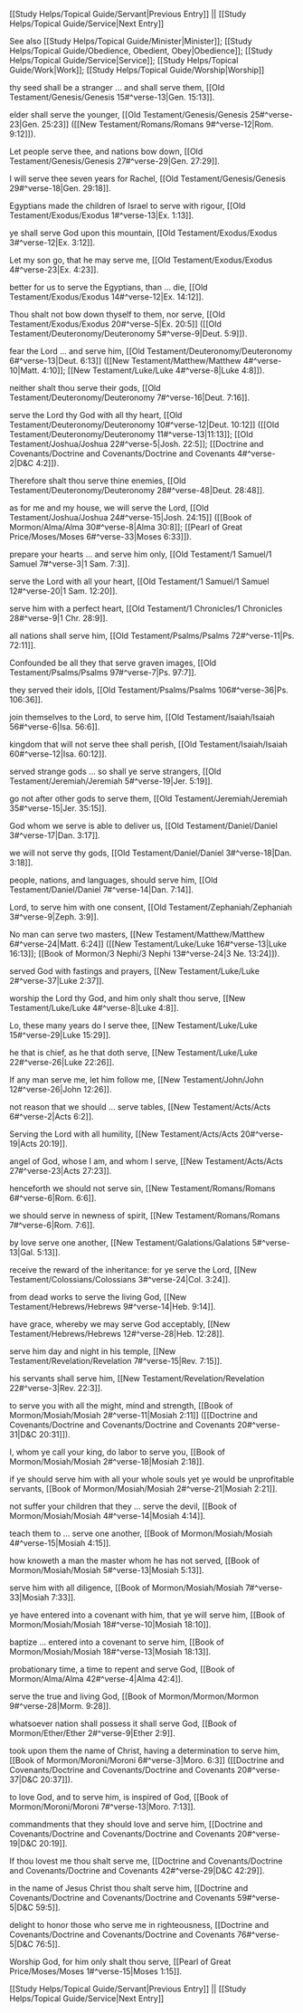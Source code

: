 [[Study Helps/Topical Guide/Servant|Previous Entry]]  ||  [[Study Helps/Topical Guide/Service|Next Entry]]

 See also [[Study Helps/Topical Guide/Minister|Minister]]; [[Study Helps/Topical Guide/Obedience, Obedient, Obey|Obedience]]; [[Study Helps/Topical Guide/Service|Service]]; [[Study Helps/Topical Guide/Work|Work]]; [[Study Helps/Topical Guide/Worship|Worship]]

 thy seed shall be a stranger ... and shall serve them, [[Old Testament/Genesis/Genesis 15#^verse-13|Gen. 15:13]].

 elder shall serve the younger, [[Old Testament/Genesis/Genesis 25#^verse-23|Gen. 25:23]] ([[New Testament/Romans/Romans 9#^verse-12|Rom. 9:12]]).

 Let people serve thee, and nations bow down, [[Old Testament/Genesis/Genesis 27#^verse-29|Gen. 27:29]].

 I will serve thee seven years for Rachel, [[Old Testament/Genesis/Genesis 29#^verse-18|Gen. 29:18]].

 Egyptians made the children of Israel to serve with rigour, [[Old Testament/Exodus/Exodus 1#^verse-13|Ex. 1:13]].

 ye shall serve God upon this mountain, [[Old Testament/Exodus/Exodus 3#^verse-12|Ex. 3:12]].

 Let my son go, that he may serve me, [[Old Testament/Exodus/Exodus 4#^verse-23|Ex. 4:23]].

 better for us to serve the Egyptians, than ... die, [[Old Testament/Exodus/Exodus 14#^verse-12|Ex. 14:12]].

 Thou shalt not bow down thyself to them, nor serve, [[Old Testament/Exodus/Exodus 20#^verse-5|Ex. 20:5]] ([[Old Testament/Deuteronomy/Deuteronomy 5#^verse-9|Deut. 5:9]]).

 fear the Lord ... and serve him, [[Old Testament/Deuteronomy/Deuteronomy 6#^verse-13|Deut. 6:13]] ([[New Testament/Matthew/Matthew 4#^verse-10|Matt. 4:10]]; [[New Testament/Luke/Luke 4#^verse-8|Luke 4:8]]).

 neither shalt thou serve their gods, [[Old Testament/Deuteronomy/Deuteronomy 7#^verse-16|Deut. 7:16]].

 serve the Lord thy God with all thy heart, [[Old Testament/Deuteronomy/Deuteronomy 10#^verse-12|Deut. 10:12]] ([[Old Testament/Deuteronomy/Deuteronomy 11#^verse-13|11:13]]; [[Old Testament/Joshua/Joshua 22#^verse-5|Josh. 22:5]]; [[Doctrine and Covenants/Doctrine and Covenants/Doctrine and Covenants 4#^verse-2|D&C 4:2]]).

 Therefore shalt thou serve thine enemies, [[Old Testament/Deuteronomy/Deuteronomy 28#^verse-48|Deut. 28:48]].

 as for me and my house, we will serve the Lord, [[Old Testament/Joshua/Joshua 24#^verse-15|Josh. 24:15]] ([[Book of Mormon/Alma/Alma 30#^verse-8|Alma 30:8]]; [[Pearl of Great Price/Moses/Moses 6#^verse-33|Moses 6:33]]).

 prepare your hearts ... and serve him only, [[Old Testament/1 Samuel/1 Samuel 7#^verse-3|1 Sam. 7:3]].

 serve the Lord with all your heart, [[Old Testament/1 Samuel/1 Samuel 12#^verse-20|1 Sam. 12:20]].

 serve him with a perfect heart, [[Old Testament/1 Chronicles/1 Chronicles 28#^verse-9|1 Chr. 28:9]].

 all nations shall serve him, [[Old Testament/Psalms/Psalms 72#^verse-11|Ps. 72:11]].

 Confounded be all they that serve graven images, [[Old Testament/Psalms/Psalms 97#^verse-7|Ps. 97:7]].

 they served their idols, [[Old Testament/Psalms/Psalms 106#^verse-36|Ps. 106:36]].

 join themselves to the Lord, to serve him, [[Old Testament/Isaiah/Isaiah 56#^verse-6|Isa. 56:6]].

 kingdom that will not serve thee shall perish, [[Old Testament/Isaiah/Isaiah 60#^verse-12|Isa. 60:12]].

 served strange gods ... so shall ye serve strangers, [[Old Testament/Jeremiah/Jeremiah 5#^verse-19|Jer. 5:19]].

 go not after other gods to serve them, [[Old Testament/Jeremiah/Jeremiah 35#^verse-15|Jer. 35:15]].

 God whom we serve is able to deliver us, [[Old Testament/Daniel/Daniel 3#^verse-17|Dan. 3:17]].

 we will not serve thy gods, [[Old Testament/Daniel/Daniel 3#^verse-18|Dan. 3:18]].

 people, nations, and languages, should serve him, [[Old Testament/Daniel/Daniel 7#^verse-14|Dan. 7:14]].

 Lord, to serve him with one consent, [[Old Testament/Zephaniah/Zephaniah 3#^verse-9|Zeph. 3:9]].

 No man can serve two masters, [[New Testament/Matthew/Matthew 6#^verse-24|Matt. 6:24]] ([[New Testament/Luke/Luke 16#^verse-13|Luke 16:13]]; [[Book of Mormon/3 Nephi/3 Nephi 13#^verse-24|3 Ne. 13:24]]).

 served God with fastings and prayers, [[New Testament/Luke/Luke 2#^verse-37|Luke 2:37]].

 worship the Lord thy God, and him only shalt thou serve, [[New Testament/Luke/Luke 4#^verse-8|Luke 4:8]].

 Lo, these many years do I serve thee, [[New Testament/Luke/Luke 15#^verse-29|Luke 15:29]].

 he that is chief, as he that doth serve, [[New Testament/Luke/Luke 22#^verse-26|Luke 22:26]].

 If any man serve me, let him follow me, [[New Testament/John/John 12#^verse-26|John 12:26]].

 not reason that we should ... serve tables, [[New Testament/Acts/Acts 6#^verse-2|Acts 6:2]].

 Serving the Lord with all humility, [[New Testament/Acts/Acts 20#^verse-19|Acts 20:19]].

 angel of God, whose I am, and whom I serve, [[New Testament/Acts/Acts 27#^verse-23|Acts 27:23]].

 henceforth we should not serve sin, [[New Testament/Romans/Romans 6#^verse-6|Rom. 6:6]].

 we should serve in newness of spirit, [[New Testament/Romans/Romans 7#^verse-6|Rom. 7:6]].

 by love serve one another, [[New Testament/Galations/Galations 5#^verse-13|Gal. 5:13]].

 receive the reward of the inheritance: for ye serve the Lord, [[New Testament/Colossians/Colossians 3#^verse-24|Col. 3:24]].

 from dead works to serve the living God, [[New Testament/Hebrews/Hebrews 9#^verse-14|Heb. 9:14]].

 have grace, whereby we may serve God acceptably, [[New Testament/Hebrews/Hebrews 12#^verse-28|Heb. 12:28]].

 serve him day and night in his temple, [[New Testament/Revelation/Revelation 7#^verse-15|Rev. 7:15]].

 his servants shall serve him, [[New Testament/Revelation/Revelation 22#^verse-3|Rev. 22:3]].

 to serve you with all the might, mind and strength, [[Book of Mormon/Mosiah/Mosiah 2#^verse-11|Mosiah 2:11]] ([[Doctrine and Covenants/Doctrine and Covenants/Doctrine and Covenants 20#^verse-31|D&C 20:31]]).

 I, whom ye call your king, do labor to serve you, [[Book of Mormon/Mosiah/Mosiah 2#^verse-18|Mosiah 2:18]].

 if ye should serve him with all your whole souls yet ye would be unprofitable servants, [[Book of Mormon/Mosiah/Mosiah 2#^verse-21|Mosiah 2:21]].

 not suffer your children that they ... serve the devil, [[Book of Mormon/Mosiah/Mosiah 4#^verse-14|Mosiah 4:14]].

 teach them to ... serve one another, [[Book of Mormon/Mosiah/Mosiah 4#^verse-15|Mosiah 4:15]].

 how knoweth a man the master whom he has not served, [[Book of Mormon/Mosiah/Mosiah 5#^verse-13|Mosiah 5:13]].

 serve him with all diligence, [[Book of Mormon/Mosiah/Mosiah 7#^verse-33|Mosiah 7:33]].

 ye have entered into a covenant with him, that ye will serve him, [[Book of Mormon/Mosiah/Mosiah 18#^verse-10|Mosiah 18:10]].

 baptize ... entered into a covenant to serve him, [[Book of Mormon/Mosiah/Mosiah 18#^verse-13|Mosiah 18:13]].

 probationary time, a time to repent and serve God, [[Book of Mormon/Alma/Alma 42#^verse-4|Alma 42:4]].

 serve the true and living God, [[Book of Mormon/Mormon/Mormon 9#^verse-28|Morm. 9:28]].

 whatsoever nation shall possess it shall serve God, [[Book of Mormon/Ether/Ether 2#^verse-9|Ether 2:9]].

 took upon them the name of Christ, having a determination to serve him, [[Book of Mormon/Moroni/Moroni 6#^verse-3|Moro. 6:3]] ([[Doctrine and Covenants/Doctrine and Covenants/Doctrine and Covenants 20#^verse-37|D&C 20:37]]).

 to love God, and to serve him, is inspired of God, [[Book of Mormon/Moroni/Moroni 7#^verse-13|Moro. 7:13]].

 commandments that they should love and serve him, [[Doctrine and Covenants/Doctrine and Covenants/Doctrine and Covenants 20#^verse-19|D&C 20:19]].

 If thou lovest me thou shalt serve me, [[Doctrine and Covenants/Doctrine and Covenants/Doctrine and Covenants 42#^verse-29|D&C 42:29]].

 in the name of Jesus Christ thou shalt serve him, [[Doctrine and Covenants/Doctrine and Covenants/Doctrine and Covenants 59#^verse-5|D&C 59:5]].

 delight to honor those who serve me in righteousness, [[Doctrine and Covenants/Doctrine and Covenants/Doctrine and Covenants 76#^verse-5|D&C 76:5]].

 Worship God, for him only shalt thou serve, [[Pearl of Great Price/Moses/Moses 1#^verse-15|Moses 1:15]].

[[Study Helps/Topical Guide/Servant|Previous Entry]]  ||  [[Study Helps/Topical Guide/Service|Next Entry]]